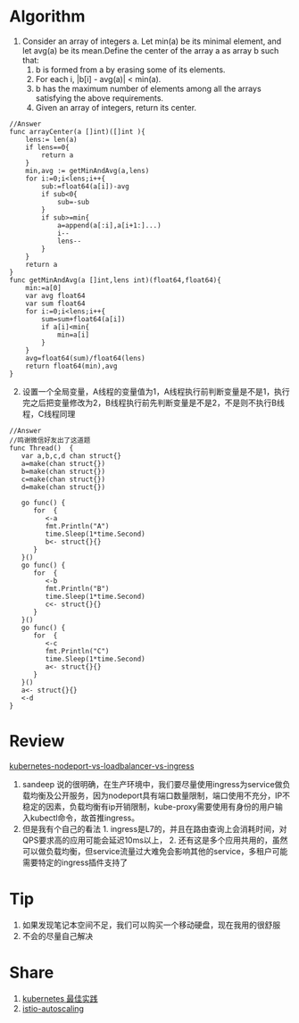 # Algorithm

1. Consider an array of integers a. Let min(a) be its minimal element, and let avg(a) be its mean.Define the center of the array a as array b such that:
    1. b is formed from a by erasing some of its elements.
    2. For each i, |b[i] - avg(a)| < min(a).
    3. b has the maximum number of elements among all the arrays satisfying the above requirements.
    4. Given an array of integers, return its center.

```golang
//Answer
func arrayCenter(a []int)([]int ){
    lens:= len(a)
    if lens==0{
        return a
    }
    min,avg := getMinAndAvg(a,lens)
    for i:=0;i<lens;i++{
        sub:=float64(a[i])-avg
        if sub<0{
            sub=-sub
        }
        if sub>=min{
            a=append(a[:i],a[i+1:]...)
            i--
            lens--
        }
    }
    return a
}
func getMinAndAvg(a []int,lens int)(float64,float64){       
    min:=a[0]
    var avg float64
    var sum float64
    for i:=0;i<lens;i++{
        sum=sum+float64(a[i])
        if a[i]<min{
            min=a[i]
        }
    }
    avg=float64(sum)/float64(lens)
    return float64(min),avg
}

```
2. 设置一个全局变量，A线程的变量值为1，A线程执行前判断变量是不是1，执行完之后把变量修改为2，B线程执行前先判断变量是不是2，不是则不执行B线程，C线程同理
```golang
//Answer 
//鸣谢微信好友出了这道题
func Thread()  {
   var a,b,c,d chan struct{}
   a=make(chan struct{})
   b=make(chan struct{})
   c=make(chan struct{})
   d=make(chan struct{})

   go func() {
      for  {
         <-a
         fmt.Println("A")
         time.Sleep(1*time.Second)
         b<- struct{}{}
      }
   }()
   go func() {
      for  {
         <-b
         fmt.Println("B")
         time.Sleep(1*time.Second)
         c<- struct{}{}
      }
   }()
   go func() {
      for  {
         <-c
         fmt.Println("C")
         time.Sleep(1*time.Second)
         a<- struct{}{}
      }
   }()
   a<- struct{}{}
   <-d
}
```
# Review
[kubernetes-nodeport-vs-loadbalancer-vs-ingress](https://medium.com/google-cloud/kubernetes-nodeport-vs-loadbalancer-vs-ingress-when-should-i-use-what-922f010849e0)

  1. sandeep 说的很明确，在生产环境中，我们要尽量使用ingress为service做负载均衡及公开服务，因为nodeport具有端口数量限制，端口使用不充分，IP不稳定的因素，负载均衡有ip开销限制，kube-proxy需要使用有身份的用户输入kubectl命令，故首推ingress。
  2. 但是我有个自己的看法
    1. ingress是L7的，并且在路由查询上会消耗时间，对QPS要求高的应用可能会延迟10ms以上，
    2. 还有这是多个应用共用的，虽然可以做负载均衡，但service流量过大难免会影响其他的service，多租户可能需要特定的ingress插件支持了
# Tip
  1. 如果发现笔记本空间不足，我们可以购买一个移动硬盘，现在我用的很舒服
  2. 不会的尽量自己解决
# Share
  1. [kubernetes 最佳实践](https://medium.com/google-cloud/kubernetes-best-practices-season-one-11119aee1d10)
  2. [istio-autoscaling](https://medium.com/google-cloud/kubernetes-autoscaling-with-istio-metrics-76442253a45a)